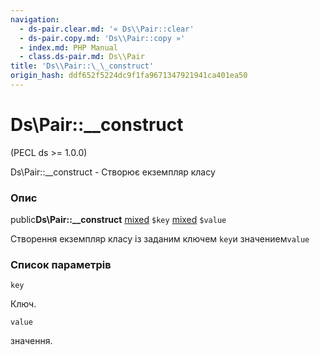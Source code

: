 ```yaml
---
navigation:
  - ds-pair.clear.md: '« Ds\\Pair::clear'
  - ds-pair.copy.md: 'Ds\\Pair::copy »'
  - index.md: PHP Manual
  - class.ds-pair.md: Ds\\Pair
title: 'Ds\\Pair::\_\_construct'
origin_hash: ddf652f5224dc9f1fa9671347921941ca401ea50
---
```

# Ds\\Pair::\_\_construct

(PECL ds >= 1.0.0)

Ds\\Pair::\_\_construct - Створює екземпляр класу

### Опис

public**Ds\\Pair::\_\_construct** [mixed](language.types.declarations.md#language.types.declarations.mixed) `$key` [mixed](language.types.declarations.md#language.types.declarations.mixed) `$value`

Створення екземпляр класу із заданим ключем `key`и значением`value`

### Список параметрів

`key`

Ключ.

`value`

значення.
